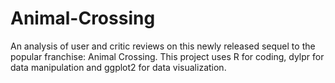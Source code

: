 # Animal-Crossing
An analysis of user and critic reviews on this newly released sequel to the popular franchise: Animal Crossing. This project uses R for coding, dylpr for data manipulation and ggplot2 for data visualization.
